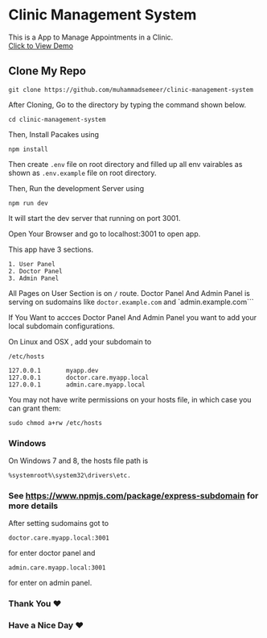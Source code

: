 # Clinic Management System

This is a App to Manage Appointments in a Clinic. <br>
[Click to View Demo](https://care.galaxieon.com)

## Clone My Repo <br>

```
git clone https://github.com/muhammadsemeer/clinic-management-system
```

After Cloning, Go to the directory by typing the command shown below.

```
cd clinic-management-system
```

Then, Install Pacakes using

```
npm install
```

Then create `.env` file on root directory and filled up all env vairables as shown as `.env.example` file on root directory.

Then, Run the development Server using

```
npm run dev
```

It will start the dev server that running on port 3001. <br>

Open Your Browser and go to localhost:3001 to open app. <br>

This app have 3 sections. <br>

```
1. User Panel
2. Doctor Panel
3. Admin Panel
```

All Pages on User Section is on `/` route. Doctor Panel And Admin Panel is serving on sudomains like `doctor.example.com` and `admin.example.com```

If You Want to accces Doctor Panel And Admin Panel you want to add your local subdomain configurations.

On Linux and OSX , add your subdomain to 
```
/etc/hosts
````
```
127.0.0.1       myapp.dev
127.0.0.1       doctor.care.myapp.local
127.0.0.1       admin.care.myapp.local
```
You may not have write permissions on your hosts file, in which case you can grant them:
```
sudo chmod a+rw /etc/hosts
```
### Windows

On Windows 7 and 8, the hosts file path is

```
%systemroot%\system32\drivers\etc.
```
### See https://www.npmjs.com/package/express-subdomain for more details

After setting sudomains got to
```
doctor.care.myapp.local:3001
```
for enter doctor panel and

```
admin.care.myapp.local:3001
```
for enter on admin panel.

### Thank You :heart:
### Have a Nice Day :heart:

